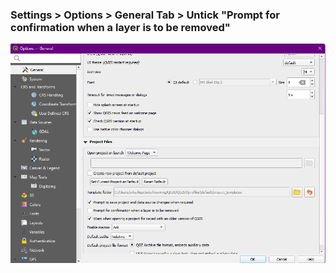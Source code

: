 ### Settings > Options > General Tab > Untick "Prompt for confirmation when a layer is to be removed"
![Alt text](docs/image.png)